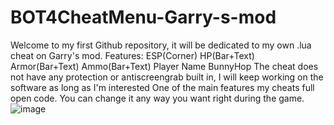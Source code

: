 # BOT4CheatMenu-Garry-s-mod
Welcome to my first Github repository, it will be dedicated to my own .lua cheat on Garry's mod. Features: 
ESP(Corner)
HP(Bar+Text) 
Armor(Bar+Text) 
Ammo(Bar+Text) 
Player Name 
BunnyHop 
The cheat does not have any protection or antiscreengrab built in, I will keep working on the software as long as I'm interested
One of the main features my cheats full open code. You can change it any way you want right during the game.
![image](https://github.com/user-attachments/assets/5f2f6e08-2749-4a53-a135-342d72c0812d)
